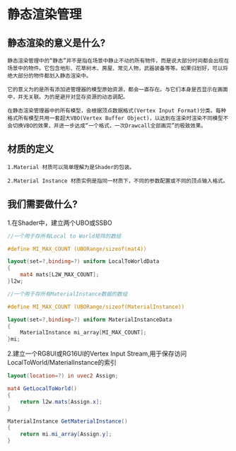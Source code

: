 # 静态渲染管理

## 静态渲染的意义是什么?

    静态渲染管理中的“静态”并不是指在场景中静止不动的所有物件，而是说大部分时间都会出现在场景中的物件。它包含地形、花草树木、房屋、常见人物，武器装备等等。如果归划好，可以将绝大部分的物件都划入静态渲染中。

    它的意义为的是所有添加进管理器的模型原始资源，都会一直存在。与它们本身是否显示在画面中，并无关联。为的是避开对显存资源的动态调配。

    在静态渲染管理器中的所有模型，会根据顶点数据格式(Vertex Input Format)分类。每种格式所有模型共用一套超大VBO(Vertex Buffer Object)，以达到在渲染时渲染不同模型不会切换VBO的效果，并进一步达成“一个格式，一次Drawcall全部画完”的极致效果。

## 材质的定义

    1.Material 材质可以简单理解为是Shader的包装。

    2.Material Instance 材质实例是指同一材质下，不同的参数配置或不同的顶点输入格式。

## 我们需要做什么?

1.在Shader中，建立两个UBO或SSBO

```glsl
//一个用于存所有Local to World矩阵的数组

#define MI_MAX_COUNT (UBORange/sizeof(mat4))

layout(set=?,binding=?) uniform LocalToWorldData
{
    mat4 mats[L2W_MAX_COUNT];
}l2w;
```

```glsl
//一个用于存所有MaterialInstance数据的数组

#define MI_MAX_COUNT (UBORange/sizeof(MaterialInstance))

layout(set=?,binding=?) uniform MaterialInstanceData
{
    MaterialInstance mi_array[MI_MAX_COUNT];
}mi;
```

2.建立一个RG8UI或RG16UI的Vertex Input Stream,用于保存访问LocalToWorld/MaterialInstance的索引

```glsl
layout(location=?) in uvec2 Assign;

mat4 GetLocalToWorld()
{
    return l2w.mats[Assign.x];
}

MaterialInstance GetMaterialInstance()
{
    return mi.mi_array[Assign.y];
}
```

